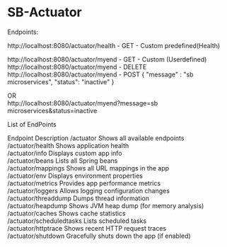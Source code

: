 # SB-Actuator

Endpoints: 


http://localhost:8080/actuator/health   - GET  - Custom predefined(Health)

http://localhost:8080/actuator/myend  - GET  - Custom (Userdefined)
http://localhost:8080/actuator/myend   - DELETE 
http://localhost:8080/actuator/myend   - POST 
{
"message" : "sb microservices",
"status":  "inactive"
}

OR  
http://localhost:8080/actuator/myend?message=sb microservices&status=inactive



List of EndPoints

Endpoint	Description
/actuator	Shows all available endpoints      
/actuator/health	Shows application health      
/actuator/info	Displays custom app info      
/actuator/beans	Lists all Spring beans      
/actuator/mappings	Shows all URL mappings in the app      
/actuator/env	Displays environment properties      
/actuator/metrics	Provides app performance metrics      
/actuator/loggers	Allows logging configuration changes      
/actuator/threaddump	Dumps thread information      
/actuator/heapdump	Shows JVM heap dump (for memory analysis)      
/actuator/caches	Shows cache statistics      
/actuator/scheduledtasks	Lists scheduled tasks      
/actuator/httptrace	Shows recent HTTP request traces      
/actuator/shutdown	Gracefully shuts down the app (if enabled)      






